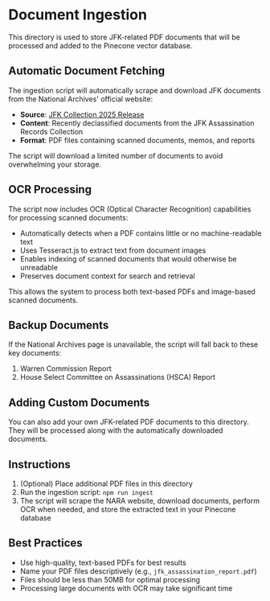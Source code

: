 # Document Ingestion

This directory is used to store JFK-related PDF documents that will be processed and added to the Pinecone vector database.

## Automatic Document Fetching

The ingestion script will automatically scrape and download JFK documents from the National Archives' official website:

- **Source**: [JFK Collection 2025 Release](https://www.archives.gov/research/jfk/release-2025)
- **Content**: Recently declassified documents from the JFK Assassination Records Collection
- **Format**: PDF files containing scanned documents, memos, and reports

The script will download a limited number of documents to avoid overwhelming your storage.

## OCR Processing

The script now includes OCR (Optical Character Recognition) capabilities for processing scanned documents:

- Automatically detects when a PDF contains little or no machine-readable text
- Uses Tesseract.js to extract text from document images
- Enables indexing of scanned documents that would otherwise be unreadable
- Preserves document context for search and retrieval

This allows the system to process both text-based PDFs and image-based scanned documents.

## Backup Documents

If the National Archives page is unavailable, the script will fall back to these key documents:

1. Warren Commission Report
2. House Select Committee on Assassinations (HSCA) Report

## Adding Custom Documents

You can also add your own JFK-related PDF documents to this directory. They will be processed along with the automatically downloaded documents.

## Instructions

1. (Optional) Place additional PDF files in this directory
2. Run the ingestion script: `npm run ingest`
3. The script will scrape the NARA website, download documents, perform OCR when needed, and store the extracted text in your Pinecone database

## Best Practices

- Use high-quality, text-based PDFs for best results
- Name your PDF files descriptively (e.g., `jfk_assassination_report.pdf`)
- Files should be less than 50MB for optimal processing
- Processing large documents with OCR may take significant time 